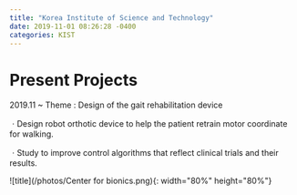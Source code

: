 ```yaml
---
title: "Korea Institute of Science and Technology"
date: 2019-11-01 08:26:28 -0400
categories: KIST
---
```


# Present Projects
2019.11 ~ 
Theme : Design of the gait rehabilitation device

ㆍDesign robot orthotic device to help the patient retrain motor coordinate for walking.

ㆍStudy to improve control algorithms that reflect clinical trials and their results.

![title](/photos/Center for bionics.png){: width="80%" height="80%"}



